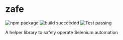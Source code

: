 # zafe
![npm package](https://img.shields.io/badge/npm%20package-v1.1.1-brightgreen.svg)
![build succeeded](https://img.shields.io/badge/build-succeeded-brightgreen.svg)
![Test passing](https://img.shields.io/badge/Tests-passing-brightgreen.svg)

A helper library to safely operate Selenium automation 
